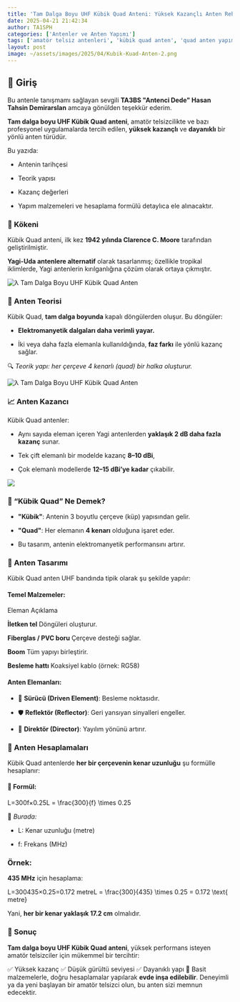 ```yaml
---
title: 'Tam Dalga Boyu UHF Kübik Quad Anteni: Yüksek Kazançlı Anten Rehberi'
date: 2025-04-21 21:42:34
author: TA1SPH
categories: ['Antenler ve Anten Yapımı']
tags: ['amatör telsiz antenleri', 'kübik quad anten', 'quad anten yapımı', 'uhf yönlü anten', 'yüksek kazançlı anten']
layout: post
image: ~/assets/images/2025/04/Kubik-Kuad-Anten-2.png
---
```


## 📡 Giriş

Bu antenle tanışmamı sağlayan sevgili **TA3BS "Antenci Dede" Hasan Tahsin Demirarslan** amcaya gönülden teşekkür ederim.

**Tam dalga boyu UHF Kübik Quad anteni**, amatör telsizcilikte ve bazı profesyonel uygulamalarda tercih edilen, **yüksek kazançlı** ve **dayanıklı** bir yönlü anten türüdür.

Bu yazıda:

- Antenin tarihçesi

- Teorik yapısı

- Kazanç değerleri

- Yapım malzemeleri ve hesaplama formülü
  detaylıca ele alınacaktır.

### 📜 Kökeni

Kübik Quad anteni, ilk kez **1942 yılında Clarence C. Moore** tarafından geliştirilmiştir.

**Yagi-Uda antenlere alternatif** olarak tasarlanmış; özellikle tropikal iklimlerde, Yagi antenlerin kırılganlığına çözüm olarak ortaya çıkmıştır.

![λ Tam Dalga Boyu UHF Kübik Quad Anten](~/assets/images/2025/04/λ-Tam-Dalga-Boyu-UHF-Kubik-Quad-Anten.png)

### 📘 Anten Teorisi

Kübik Quad, **tam dalga boyunda** kapalı döngülerden oluşur. Bu döngüler:

- **Elektromanyetik dalgaları daha verimli yayar.**

- İki veya daha fazla elemanla kullanıldığında, **faz farkı** ile yönlü kazanç sağlar.

🔍 _Teorik yapı: her çerçeve 4 kenarlı (quad) bir halka oluşturur._

![λ Tam Dalga Boyu UHF Kübik Quad Anten](~/assets/images/2025/04/Kubik-Kuad-Anten-2.png)

### 📈 Anten Kazancı

Kübik Quad antenler:

- Aynı sayıda eleman içeren Yagi antenlerden **yaklaşık 2 dB daha fazla kazanç** sunar.

- Tek çift elemanlı bir modelde kazanç **8–10 dBi**,

- Çok elemanlı modellerde **12–15 dBi’ye kadar** çıkabilir.

![](~/assets/images/2025/04/Kubik-Kuad-Anten-Yagi-karsilastirma.png)

### 🧩 “Kübik Quad” Ne Demek?

- **"Kübik"**: Antenin 3 boyutlu çerçeve (küp) yapısından gelir.

- **"Quad"**: Her elemanın **4 kenarı** olduğuna işaret eder.

- Bu tasarım, antenin elektromanyetik performansını artırır.

### 🔧 Anten Tasarımı

Kübik Quad anten UHF bandında tipik olarak şu şekilde yapılır:

#### Temel Malzemeler:

Eleman
Açıklama

**İletken tel**
Döngüleri oluşturur.

**Fiberglas / PVC boru**
Çerçeve desteği sağlar.

**Boom**
Tüm yapıyı birleştirir.

**Besleme hattı**
Koaksiyel kablo (örnek: RG58)

#### Anten Elemanları:

- 🎯 **Sürücü (Driven Element)**: Besleme noktasıdır.

- 🛡️ **Reflektör (Reflector)**: Geri yansıyan sinyalleri engeller.

- 🚀 **Direktör (Director)**: Yayılım yönünü artırır.

### 📏 Anten Hesaplamaları

Kübik Quad antenlerde **her bir çerçevenin kenar uzunluğu** şu formülle hesaplanır:

#### 🔢 Formül:

L=300f×0.25L = \frac{300}{f} \times 0.25

📌 _Burada:_

- L: Kenar uzunluğu (metre)

- f: Frekans (MHz)

### Örnek:

**435 MHz** için hesaplama:

L=300435×0.25=0.172 metreL = \frac{300}{435} \times 0.25 = 0.172 \text{ metre}

Yani, **her bir kenar yaklaşık 17.2 cm** olmalıdır.

### 🏁 Sonuç

**Tam dalga boyu UHF Kübik Quad anteni**, yüksek performans isteyen amatör telsizciler için mükemmel bir tercihtir:

✅ Yüksek kazanç
✅ Düşük gürültü seviyesi
✅ Dayanıklı yapı
🔧 Basit malzemelerle, doğru hesaplamalar yapılarak **evde inşa edilebilir**. Deneyimli ya da yeni başlayan bir amatör telsizci olun, bu anten sizi memnun edecektir.
